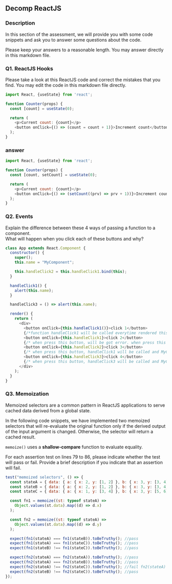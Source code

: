 ## Decomp ReactJS

### Description

In this section of the assessment, we will provide you with some code snippets and ask you to answer some questions about the code.

Please keep your answers to a reasonable length. You may answer directly in this markdown file.

### Q1. ReactJS Hooks

Please take a look at this ReactJS code and correct the mistakes that you find. You may edit the code in this markdown file directly.

```javascript
import React, {useState} from 'react';

function Counter(props) {
  const [count] = useState(0);

  return (
    <p>Current count: {count}</p>
    <button onClick={() => (count = count + 1)}>Increment count</button>
  );
}
```

### answer

```javascript
import React, {useState} from 'react';

function Counter(props) {
  const [count, setCount] = useState(0);

  return (
    <p>Current count: {count}</p>
    <button onClick={() => (setCount((prv) => prv + 1))}>Increment count</button>
  );
}
```

### Q2. Events

Explain the difference between these 4 ways of passing a function to a component. </br>
What will happen when you click each of these buttons and why?

```javascript
class App extends React.Component {
  constructor() {
    super();
    this.name = "MyComponent";

    this.handleClick2 = this.handleClick1.bind(this);
  }

  handleClick1() {
    alert(this.name);
  }

  handleClick3 = () => alert(this.name);

  render() {
    return (
      <div>
        <button onClick={this.handleClick1()}>click 1</button>
        {/*function handleClick1 will be called everytime rendered this component. because when declare onClick function,  handleClick1 function is called. so when click this button, nothing to happen. */}
        <button onClick={this.handleClick1}>click 2</button>
        {/* when press this button, will be got error. when press this button, function handleClick1 will be called with onClick button event as parameter but there is no name value in onClick event. so got an error*/}
        <button onClick={this.handleClick2}>click 3</button>
        {/* when press this button, handleClick1 will be called and MyComponent alert will be shown*/}
        <button onClick={this.handleClick3}>click 4</button>
        {/* when press this button, handleClick3 will be called and MyComponent alert will be shown*/}
      </div>
    );
  }
}
```

### Q3. Memoization

Memoized selectors are a common pattern in ReactJS applications to serve cached data derived from a global state.

In the following code snippets, we have implemented two memoized selectors that will re-evaluate the original function only if the derived output of the input argument is changed. Otherwise, the selector will return a cached result.

`memoize()` uses a <strong>shallow-compare</strong> function to evaluate equality.

For each assertion test on lines 79 to 86, please indicate whether the test will pass or fail. Provide a brief description if you indicate that an assertion will fail.

```javascript
test("memoized selectors", () => {
  const stateA = { data: { a: { x: 2, y: [1, 2] }, b: { x: 3, y: [3, 4] } } };
  const stateB = { data: { a: { x: 2, y: [1, 2] }, b: { x: 3, y: [3, 4] } } };
  const stateC = { data: { a: { x: 1, y: [3, 4] }, b: { x: 3, y: [5, 6] } } };

  const fn1 = memoize((st: typeof stateA) =>
    Object.values(st.data).map((d) => d.x)
  );

  const fn2 = memoize((st: typeof stateA) =>
    Object.values(st.data).map((d) => d.y)
  );

  expect(fn1(stateA) === fn1(stateB)).toBeTruthy(); //pass
  expect(fn1(stateA) === fn1(stateC)).toBeTruthy(); //pass
  expect(fn1(stateB) !== fn1(stateC)).toBeTruthy(); //pass

  expect(fn2(stateA) === fn2(stateA)).toBeTruthy(); //pass
  expect(fn2(stateA) === fn2(stateB)).toBeTruthy(); //pass
  expect(fn2(stateA) !== fn2(stateC)).toBeTruthy(); //fail fn2(stateA) is [[1, 2], [3, 4]] and fn2(stateC) will be [[1, 2], [3, 4]]
  expect(fn2(stateB) !== fn2(stateC)).toBeTruthy(); //pass
});
```
